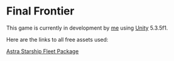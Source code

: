 # Final Frontier

This game is currently in development by [me](http://cicanci.com) using [Unity](http://unity3d.com) 5.3.5f1.

Here are the links to all free assets used:

[Astra Starship Fleet Package](https://www.assetstore.unity3d.com/en/#!/content/4392)
